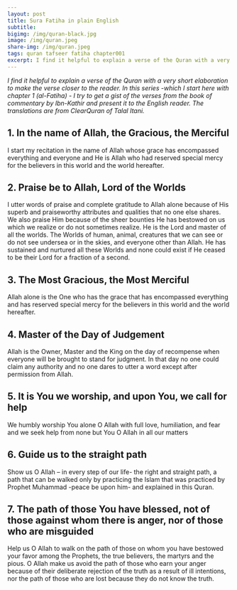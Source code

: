 ```yaml
---
layout: post
title: Sura Fatiha in plain English
subtitle: 
bigimg: /img/quran-black.jpg
image: /img/quran.jpeg
share-img: /img/quran.jpeg
tags: quran tafseer fatiha chapter001
excerpt: I find it helpful to explain a verse of the Quran with a very short elaboration to make the verse closer to the reader. In this series -which I start here with chapter 1 (al-Fatiha) - I try to get a gist of the verses from the book of commentary by Ibn-Kathir. 
---
```

*I find it helpful to explain a verse of the Quran with a very short elaboration to make the verse closer to the reader. In this series -which I start here with chapter 1 (al-Fatiha) - I try to get a gist of the verses from the book of commentary by Ibn-Kathir and present it to the English reader. The translations are from ClearQuran of Talal Itani.*


## 1. In the name of Allah, the Gracious, the Merciful

I start my recitation in the name of Allah whose grace has encompassed everything and everyone and He is Allah who had reserved special mercy for the believers in this world and the world hereafter. 

## 2. Praise be to Allah, Lord of the Worlds

I utter words of praise and complete gratitude to Allah alone because of His superb and praiseworthy attributes and qualities that no one else shares. We also praise Him because of the sheer bounties He has bestowed on us which we realize or do not sometimes realize. He is the Lord and master of all the worlds. The Worlds of human, animal, creatures that we can see or do not see undersea or in the skies, and everyone other than Allah. He has sustained and nurtured all these Worlds and none could exist if He ceased to be their Lord for a fraction of a second. 

## 3. The Most Gracious, the Most Merciful

Allah alone is the One who has the grace that has encompassed everything and has reserved special mercy for the believers in this world and the world hereafter. 

## 4. Master of the Day of Judgement

Allah is the Owner, Master and the King on the day of recompense when everyone will be brought to stand for judgment. In that day no one could claim any authority and no one dares to utter a word except after permission from Allah.

## 5. It is You we worship, and upon You, we call for help

We humbly worship You alone O Allah with full love, humiliation, and fear and we seek help from none but You O Allah in all our matters

## 6. Guide us to the straight path

Show us O Allah – in every step of our life- the right and straight path, a path that can be walked only by practicing the Islam that was practiced by Prophet Muhammad -peace be upon him- and explained in this Quran. 

## 7. The path of those You have blessed, not of those against whom there is anger, nor of those who are misguided

Help us O Allah to walk on the path of those on whom you have bestowed your favor among the Prophets, the true believers, the martyrs and the pious. O Allah make us avoid the path of those who earn your anger because of their deliberate rejection of the truth as a result of ill intentions, nor the path of those who are lost because they do not know the truth. 
